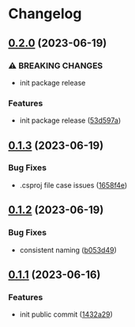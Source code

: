# Changelog

## [0.2.0](https://github.com/Tsanton/snowsharp-client/compare/0.1.3...0.2.0) (2023-06-19)


### ⚠ BREAKING CHANGES

* init package release

### Features

* init package release ([53d597a](https://github.com/Tsanton/snowsharp-client/commit/53d597a8552b885425a12089674e186cbc7b96b2))

## [0.1.3](https://github.com/Tsanton/snowsharp-client/compare/0.1.2...0.1.3) (2023-06-19)


### Bug Fixes

* .csproj file case issues ([1658f4e](https://github.com/Tsanton/snowsharp-client/commit/1658f4e840eaf7adb113541c11ec0b2b02f75f8d))

## [0.1.2](https://github.com/Tsanton/snowsharp-client/compare/0.1.1...0.1.2) (2023-06-19)


### Bug Fixes

* consistent naming ([b053d49](https://github.com/Tsanton/snowsharp-client/commit/b053d49a5cfad1a8f613fbcb89916e6e66d23372))

## [0.1.1](https://github.com/Tsanton/snowsharp-client/compare/v0.1.0...0.1.1) (2023-06-16)


### Features

* init public commit ([1432a29](https://github.com/Tsanton/snowsharp-client/commit/1432a29cb7d1661e5cc448651a0c5f8be7db6fc3))
